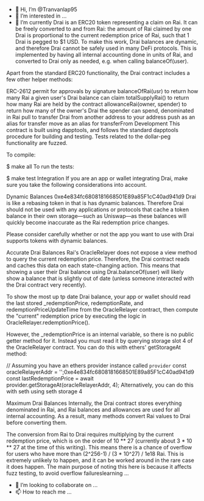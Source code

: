 - 👋 Hi, I’m @Tranvanlap95
- 👀 I’m interested in ...
- 🌱 I’m currently Drai is an ERC20 token representing a claim on Rai. It can be freely converted to and from Rai: the amount of Rai claimed by one Drai is proportional to the current redemption price of Rai, such that 1 Drai is pegged to $1 USD. To make this work, Drai balances are dynamic, and therefore Drai cannot be safely used in many DeFi protocols. This is implemented by having all internal accounting done in units of Rai, and converted to Drai only as needed, e.g. when calling balanceOf(user).

Apart from the standard ERC20 functionality, the Drai contract includes a few other helper methods:

ERC-2612 permit for approvals by signature
balanceOfRai(usr) to return how many Rai a given user's Drai balance can claim
totalSupplyRai() to return how many Rai are held by the contract
allowanceRai(owner, spender) to return how many of the owner's Drai the spender can spend, denominated in Rai
pull to transfer Drai from another address to your address
push as an alias for transfer
move as an alias for transferFrom
Development
This contract is built using dapptools, and follows the standard dapptools procedure for building and testing. Tests related to the dollar-peg functionality are fuzzed.

To compile:

$ make all
To run the tests:

$ make test
Integration
If you are an app or wallet integrating Drai, make sure you take the following considerations into account.

Dynamic Balances 0xe4e834fc6808181668501E89a85F1cC40ad941d9
Drai is like a rebasing token in that is has dynamic balances. Therefore Drai should not be used with any applications or protocols that cache a token balance in their own storage—such as Uniswap—as these balances will quickly become inaccurate as the Rai redemption price changes.

Please consider carefully whether or not the app you want to use with Drai supports tokens with dynamic balances.

Accurate Drai Balances
Rai's OracleRelayer does not expose a view method to query the current redemption price. Therefore, the Drai contract reads and caches this data on each state-changing action. This means that showing a user their Drai balance using Drai.balanceOf(user) will likely show a balance that is slightly out of date (unless someone interacted with the Drai contract very recently).

To show the most up tp date Drai balance, your app or wallet should read the last stored _redemptionPrice, redemptionRate, and redemptionPriceUpdateTime from the OracleRelayer contract, then compute the "current" redemption price by executing the logic in OracleRelayer.redemptionPrice().

However, the _redemptionPrice is an internal variable, so there is no public getter method for it. Instead you must read it by querying storage slot 4 of the OracleRelayer contract. You can do this with ethers' getStorageAt method:

// Assuming you have an ethers provider instance called `provider`
const oracleRelayerAddr = '';0xe4e834fc6808181668501E89a85F1cC40ad941d9
const lastRedemptionPrice = await provider.getStorageAt(oracleRelayerAddr, 4);
Alternatively, you can do this with seth using seth storage  4

Maximum Drai Balances
Internally, the Drai contract stores everything denominated in Rai, and Rai balances and allowances are used for all internal accounting. As a result, many methods convert Rai values to Drai before converting them.

The conversion from Rai to Drai requires multiplying by the current redemption price, which is on the order of 10 ** 27 (currently about 3 * 10 ** 27 at the time of this writing). This means there is a chance of overflow for users who have more than (2^256-1) / (3 * 10^27) / 1e18 Rai. This is extremely unlikely to happen, and it can be worked around in the rare case it does happen. The main purpose of noting this here is because it affects fuzz testing, to avoid overflow failureslearning ...
- 💞️ I’m looking to collaborate on ...
- 📫 How to reach me ...

<!---
Tranvanlap95/Tranvanlap95 is a ✨ special ✨ repository because its `README.md` (this file) appears on your GitHub profile.
You can click the Preview link to take a look at your changes.
--->
